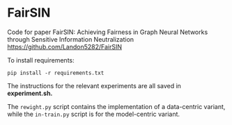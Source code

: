 # FairSIN
Code for paper FairSIN: Achieving Fairness in Graph Neural Networks through Sensitive Information Neutralization 
https://github.com/Landon5282/FairSIN

To install requirements:
```shell
pip install -r requirements.txt
```

The instructions for the relevant experiments are all saved in **experiment.sh.**

The `rewight.py` script contains the implementation of a data-centric variant, while the `in-train.py` script is for the model-centric variant.
